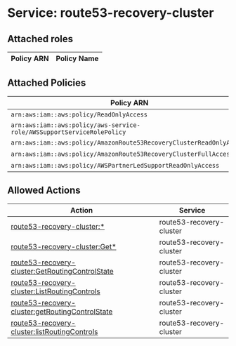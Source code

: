 # Service: route53-recovery-cluster

## Attached roles

| Policy ARN | Policy Name |
|------------|-------------|
## Attached Policies

| Policy ARN | Policy Name |
|------------|-------------|
| `arn:aws:iam::aws:policy/ReadOnlyAccess` | [ReadOnlyAccess](../policies.md#readonlyaccess) |
| `arn:aws:iam::aws:policy/aws-service-role/AWSSupportServiceRolePolicy` | [AWSSupportServiceRolePolicy](../policies.md#awssupportservicerolepolicy) |
| `arn:aws:iam::aws:policy/AmazonRoute53RecoveryClusterReadOnlyAccess` | [AmazonRoute53RecoveryClusterReadOnlyAccess](../policies.md#amazonroute53recoveryclusterreadonlyaccess) |
| `arn:aws:iam::aws:policy/AmazonRoute53RecoveryClusterFullAccess` | [AmazonRoute53RecoveryClusterFullAccess](../policies.md#amazonroute53recoveryclusterfullaccess) |
| `arn:aws:iam::aws:policy/AWSPartnerLedSupportReadOnlyAccess` | [AWSPartnerLedSupportReadOnlyAccess](../policies.md#awspartnerledsupportreadonlyaccess) |

## Allowed Actions

| Action | Service |
|--------|---------|
| [route53-recovery-cluster:*](../actions.md#route53-recovery-cluster:all) | route53-recovery-cluster |
| [route53-recovery-cluster:Get*](../actions.md#route53-recovery-cluster:getall) | route53-recovery-cluster |
| [route53-recovery-cluster:GetRoutingControlState](../actions.md#route53-recovery-cluster:getroutingcontrolstate) | route53-recovery-cluster |
| [route53-recovery-cluster:ListRoutingControls](../actions.md#route53-recovery-cluster:listroutingcontrols) | route53-recovery-cluster |
| [route53-recovery-cluster:getRoutingControlState](../actions.md#route53-recovery-cluster:getroutingcontrolstate) | route53-recovery-cluster |
| [route53-recovery-cluster:listRoutingControls](../actions.md#route53-recovery-cluster:listroutingcontrols) | route53-recovery-cluster |